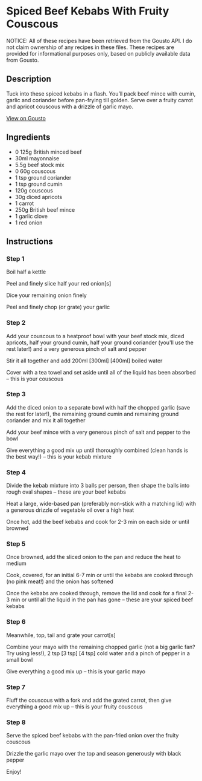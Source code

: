 # Spiced Beef Kebabs With Fruity Couscous

NOTICE: All of these recipes have been retrieved from the Gousto API. I do not claim ownership of any recipes in these files. These recipes are provided for informational purposes only, based on publicly available data from Gousto.

## Description

Tuck into these spiced kebabs in a flash. You’ll pack beef mince with cumin, garlic and coriander before pan-frying till golden. Serve over a fruity carrot and apricot couscous with a drizzle of garlic mayo.

[View on Gousto](https://www.gousto.co.uk/recipes/cookbook/spiced-beef-kebabs-with-couscous)

## Ingredients

- 0 125g British minced beef
- 30ml mayonnaise
- 5.5g beef stock mix
- 0 60g couscous
- 1 tsp ground coriander
- 1 tsp ground cumin
- 120g couscous
- 30g diced apricots
- 1 carrot
- 250g British beef mince
- 1 garlic clove
- 1 red onion

## Instructions


### Step 1

Boil half a kettle

Peel and finely slice half your red onion[s]

Dice your remaining onion finely

Peel and finely chop (or grate) your garlic


### Step 2

Add your couscous to a heatproof bowl with your beef stock mix, diced apricots, half your ground cumin, half your ground coriander (you'll use the rest later!) and a very generous pinch of salt and pepper

Stir it all together and add 200ml <span class="text-purple">[300ml]</span> <span class="text-danger">[400ml]</span> boiled water

Cover with a tea towel and set aside until all of the liquid has been absorbed – this is your couscous


### Step 3

Add the diced onion to a separate bowl with half the chopped garlic (save the rest for later!), the remaining ground cumin and remaining ground coriander and mix it all together

Add your beef mince with a very generous pinch of salt and pepper to the bowl

Give everything a good mix up until thoroughly combined (clean hands is the best way!) – this is your kebab mixture


### Step 4

Divide the kebab mixture into 3 balls per person, then shape the balls into rough oval shapes – these are your beef kebabs

Heat a large, wide-based pan (preferably non-stick with a matching lid) with a generous drizzle of vegetable oil over a high heat

Once hot, add the beef kebabs and cook for 2-3 min on each side or until browned


### Step 5

Once browned, add the sliced onion to the pan and reduce the heat to medium

Cook, covered, for an initial 6-7 min or until the kebabs are cooked through (no pink meat!) and the onion has softened

Once the kebabs are cooked through, remove the lid and cook for a final 2-3 min or until all the liquid in the pan has gone – these are your spiced beef kebabs


### Step 6

Meanwhile, top, tail and grate your carrot[s]

Combine your mayo with the remaining chopped garlic (not a big garlic fan? Try using less!), 2 tsp <span class="text-purple">[3 tsp]</span><span class="text-danger"> [4 tsp] </span>cold water and a pinch of pepper in a small bowl

Give everything a good mix up – this is your garlic mayo


### Step 7

Fluff the couscous with a fork and add the grated carrot, then give everything a good mix up – this is your fruity couscous

### Step 8

Serve the spiced beef kebabs with the pan-fried onion over the fruity couscous

Drizzle the garlic mayo over the top and season generously with black pepper

Enjoy!

